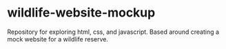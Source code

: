 # wildlife-website-mockup

Repository for exploring html, css, and javascript. Based around creating a mock website for a wildlife reserve.
